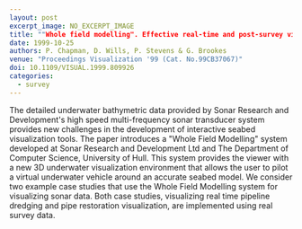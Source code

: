 ```yaml
---
layout: post
excerpt_image: NO_EXCERPT_IMAGE
title: ""Whole field modelling". Effective real-time and post-survey visualization of underwater pipelines"
date: 1999-10-25
authors: P. Chapman, D. Wills, P. Stevens & G. Brookes
venue: "Proceedings Visualization '99 (Cat. No.99CB37067)"
doi: 10.1109/VISUAL.1999.809926
categories:
  - survey
---
```

The detailed underwater bathymetric data provided by Sonar Research and Development's high speed multi-frequency sonar transducer system provides new challenges in the development of interactive seabed visualization tools. The paper introduces a "Whole Field Modelling" system developed at Sonar Research and Development Ltd and The Department of Computer Science, University of Hull. This system provides the viewer with a new 3D underwater visualization environment that allows the user to pilot a virtual underwater vehicle around an accurate seabed model. We consider two example case studies that use the Whole Field Modelling system for visualizing sonar data. Both case studies, visualizing real time pipeline dredging and pipe restoration visualization, are implemented using real survey data.
